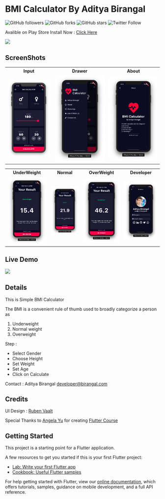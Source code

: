 # BMI Calculator By Aditya Birangal
![GitHub followers](https://img.shields.io/github/followers/AdityaBirangal?label=Follow&style=social)
![GitHub forks](https://img.shields.io/github/forks/AdityaBirangal/champool?style=social)
![GitHub stars](https://img.shields.io/github/stars/AdityaBirangal/champool?style=social)
![Twitter Follow](https://img.shields.io/twitter/follow/AdityaBirangal?style=social)

Avalible on Play Store
Install Now : <a href="https://play.google.com/store/apps/details?id=com.birangal.bmi_calculator
">Click Here</a>

<a href="https://play.google.com/store/apps/details?id=com.birangal.bmi_calculator"><img src="https://user-images.githubusercontent.com/43909309/81216406-78d35a80-8ff8-11ea-8ba1-24283783c775.png" width="200" href="https://play.google.com/store/apps/details?id=com.birangal.bmi_calculator"></a>

## ScreenShots
<table style="width:100%">
  <tr>
    <th>Input</th>
    <th>Drawer</th>
    <th>About</th>
  </tr>
  <tr>
    <td><img src="Demo/Input.png"/></td>
    <td><img src="Demo/Drawer.png"/></td>
    <td><img src="Demo/About.png"/></td>
  </tr>
</table>

<table style="width:100%">
  <tr>
    <th>UnderWeight</th>
    <th>Normal</th>
    <th>OverWeight</th>
    <th>Developer</th>
  </tr>
  <tr>
    <td><img src="Demo/UnderWeight.png"/></td>
    <td><img src="Demo/Normal.png"/></td>
    <td><img src="Demo/OverWeight.png"/></td>
    <td><img src="Demo/Developer.png"/></td>
  </tr>
</table>

## Live Demo


<img src="https://user-images.githubusercontent.com/43909309/81215707-5856d080-8ff7-11ea-9f0f-851a4874ddb2.gif" width="300">

## Details
This is Simple BMI Calculator

The BMI is a convenient rule of thumb used to broadly categorize a person as
1) Underweight
2) Normal weight
3) Overweight

Step :
- Select Gender
- Choose Height
- Set Weight
- Set Age
- Click on Calculate

Contact :
Aditya Birangal
developer@birangal.com

## Credits
UI Design : [Ruben Vaalt](https://dribbble.com/shots/4585382-Simple-BMI-Calculator)

Special Thanks to [Angela Yu](https://www.linkedin.com/in/angela-yu-963a584b) for creating [Flutter Course](www.udemy.com/course/flutter-bootcamp-with-dart)

## Getting Started

This project is a starting point for a Flutter application.

A few resources to get you started if this is your first Flutter project:

- [Lab: Write your first Flutter app](https://flutter.dev/docs/get-started/codelab)
- [Cookbook: Useful Flutter samples](https://flutter.dev/docs/cookbook)

For help getting started with Flutter, view our
[online documentation](https://flutter.dev/docs), which offers tutorials,
samples, guidance on mobile development, and a full API reference.
